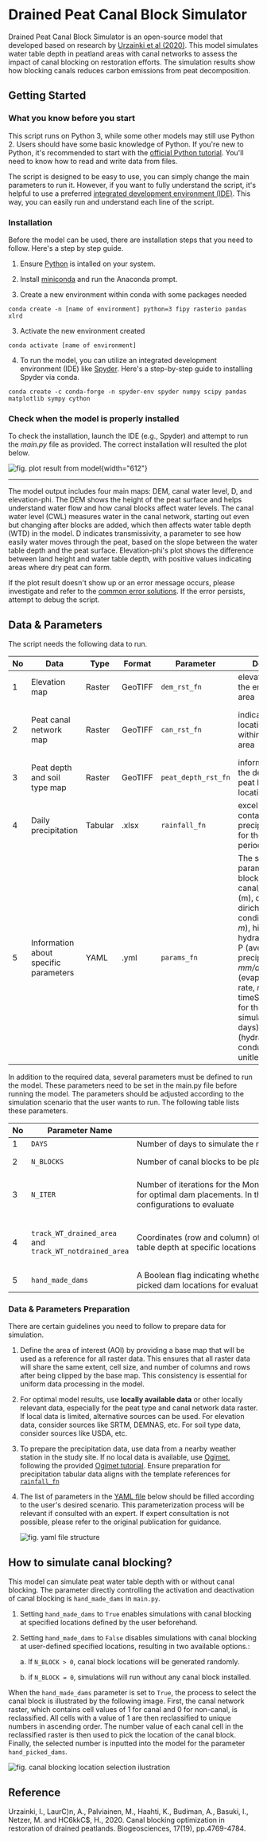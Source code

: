 # Drained Peat Canal Block Simulator

Drained Peat Canal Block Simulator is an open-source model that developed based on research by [Urzainki et al (2020)](https://doi.org/10.5194/bg-17-4769-2020). This model simulates water table depth in peatland areas with canal networks to assess the impact of canal blocking on restoration efforts. The simulation results show how blocking canals reduces carbon emissions from peat decomposition.

## Getting Started

### What you know before you start

This script runs on Python 3, while some other models may still use Python 2. Users should have some basic knowledge of Python. If you're new to Python, it's recommended to start with the [official Python tutorial](https://docs.python.org/3/tutorial/). You'll need to know how to read and write data from files.

The script is designed to be easy to use, you can simply change the main parameters to run it. However, if you want to fully understand the script, it's helpful to use a preferred [integrated development environment (IDE)](https://github.com/learn-co-curriculum/your-integrated-development-environment). This way, you can easily run and understand each line of the script.

### Installation

Before the model can be used, there are installation steps that you need to follow. Here's a step by step guide.

1.  Ensure [Python](https://www.python.org/downloads/) is intalled on your system.

2.  Install [miniconda](https://githubminicondacom/SmithsonianWorkshops/CodingInPython/blob/master/Week%200/Installing%20miniconda%20on%20Windows.md) and run the Anaconda prompt.

3.  Create a new environment within conda with some packages needed

```         
conda create -n [name of environment] python=3 fipy rasterio pandas xlrd
```

3.  Activate the new environment created

```         
conda activate [name of environment]
```

4.  To run the model, you can utilize an integrated development environment (IDE) like [Spyder](https://github.com/spyder-ide/spyder). Here's a step-by-step guide to installing Spyder via conda.

```         
conda create -c conda-forge -n spyder-env spyder numpy scipy pandas matplotlib sympy cython
```

### Check when the model is properly installed

To check the installation, launch the IDE (e.g., Spyder) and attempt to run the *main.py* file as provided. The correct installation will resulted the plot below.

![fig. plot result from model](src/images/plot-after-computation.png){width="612"}

------------------------------------------------------------------------

The model output includes four main maps: DEM, canal water level, D, and elevation-phi. The DEM shows the height of the peat surface and helps understand water flow and how canal blocks affect water levels. The canal water level (CWL) measures water in the canal network, starting out even but changing after blocks are added, which then affects water table depth (WTD) in the model. D indicates transmissivity, a parameter to see how easily water moves through the peat, based on the slope between the water table depth and the peat surface. Elevation-phi's plot shows the difference between land height and water table depth, with positive values indicating areas where dry peat can form.

If the plot result doesn't show up or an error message occurs, please investigate and refer to the [common error solutions](). If the error persists, attempt to debug the script.

## Data & Parameters

The script needs the following data to run.

| No  | Data                                  | Type    | Format  | Parameter           | Description                                                                                                                                                                                                                                                                                                                                                   | Unit                                     |
|-----|-----------|--------|--------|-----------|--------------------------|-----------|
| 1   | Elevation map                         | Raster  | GeoTIFF | `dem_rst_fn`        | elevation data for the entire study area                                                                                                                                                                                                                                                                                                                      | meters (*m*)                             |
| 2   | Peat canal network map                | Raster  | GeoTIFF | `can_rst_fn`        | indicates the location of canals within the study area                                                                                                                                                                                                                                                                                                        | integer (*1:canal present & 0:no canal*) |
| 3   | Peat depth and soil type map          | Raster  | GeoTIFF | `peat_depth_rst_fn` | information about the depth of the peat layer at each location                                                                                                                                                                                                                                                                                                | meters (*m*)                             |
| 4   | Daily precipitation                   | Tabular | .xlsx   | `rainfall_fn`       | excel file containing daily precipitation data for the simulation period                                                                                                                                                                                                                                                                                      | milimeters per day (*mm/day*)            |
| 5   | Information about specific parameters | YAML    | .yml    | `params_fn`         | The specific parameters: block_height (*m*), canal_water_level (m), diri_bc (the dirichlet boundary condition value, *m*), hini (the initial hydraulic head, *m*), P (average precipitation rate, *mm/day*), ET (evapotranspiration rate, *mm/day*), timeStep (time step for the transient simulation, in days), & Kadjust (hydraulic conductivity, unitless) | multi-unit                               |

In addition to the required data, several parameters must be defined to run the model. These parameters need to be set in the main.py file before running the model. The parameters should be adjusted according to the simulation scenario that the user wants to run. The following table lists these parameters.

| No  | Parameter Name                                         | Description                                                                                                                                                                                                                 | Format                              | Unit                                |
|------|-----------|-------------------------------|------------|---------------|
| 1   | `DAYS`                                                 | Number of days to simulate the model                                                                                                                                                                                        | Integer                             | days                                |
| 2   | `N_BLOCKS`                                             | Number of canal blocks to be placed in the peatland                                                                                                                                                                         | Integer                             | number of blocks                    |
| 3   | `N_ITER`                                               | Number of iterations for the Monte Carlo simulation or optimization algorithm, influencing the search for optimal dam placements. In the case of Monte Carlo, this specifies how many random dam configurations to evaluate | Integer                             | number of iterations or generations |
| 4   | `track_WT_drained_area` and `track_WT_notdrained_area` | Coordinates (row and column) of specific pixels within the DEM, allowing you to monitor the water table depth at specific locations and analyze the spatial variability of rewetting                                        | Tuple of two integers (row, column) | pixel coordinates                   |
| 5   | `hand_made_dams`                                       | A Boolean flag indicating whether to use hand-picked dam locations for evaluation instead of using the optimization algorithms or random placement.                                                                         | Boolean                             | `True` or `False`                   |

### Data & Parameters Preparation

There are certain guidelines you need to follow to prepare data for simulation.

1.  Define the area of interest (AOI) by providing a base map that will be used as a reference for all raster data. This ensures that all raster data will share the same extent, cell size, and number of columns and rows after being clipped by the base map. This consistency is essential for uniform data processing in the model.

2.  For optimal model results, use **locally available data** or other locally relevant data, especially for the peat type and canal network data raster. If local data is limited, alternative sources can be used. For elevation data, consider sources like SRTM, DEMNAS, etc. For soil type data, consider sources like USDA, etc.

3.  To prepare the precipitation data, use data from a nearby weather station in the study site. If no local data is available, use [Ogimet](https://www.ogimet.com/home.phtml.en), following the provided [Ogimet tutorial](https://www.ogimet.com/gsynres.phtml.en). Ensure preparation for precipitation tabular data aligns with the template references for [`rainfall_fn`](https://github.com/icraf-indonesia/drained_peat_canal_block/blob/main/data/original_data/params.xlsx)

4.  The list of parameters in the [YAML file]() below should be filled according to the user's desired scenario. This parameterization process will be relevant if consulted with an expert. If expert consultation is not possible, please refer to the original publication for guidance.

    ![fig. yaml file structure](images/yaml.png)

## How to simulate canal blocking?

This model can simulate peat water table depth with or without canal blocking. The parameter directly controlling the activation and deactivation of canal blocking is `hand_made_dams` in `main.py`.

1.  Setting `hand_made_dams` to `True` enables simulations with canal blocking at specified locations defined by the user beforehand.

2.  Setting `hand_made_dams` to `False` disables simulations with canal blocking at user-defined specified locations, resulting in two available options.:

    a.  If `N_BLOCK > 0`, canal block locations will be generated randomly.

    b.  if `N_BLOCK = 0`, simulations will run without any canal block installed.

When the `hand_made_dams` parameter is set to `True`, the process to select the canal block is illustrated by the following image. First, the canal network raster, which contains cell values of 1 for canal and 0 for non-canal, is reclassified. All cells with a value of 1 are then reclassified to unique numbers in ascending order. The number value of each canal cell in the reclassified raster is then used to pick the location of the canal block. Finally, the selected number is inputted into the model for the parameter `hand_picked_dams`.

![fig. canal blocking location selection ilustration](images/canal%20block%20picked%20illustration.png)

## Reference

Urzainki, I., LaurC)n, A., Palviainen, M., Haahti, K., Budiman, A., Basuki, I., Netzer, M. and HC6kkC\$, H., 2020. Canal blocking optimization in restoration of drained peatlands. Biogeosciences, 17(19), pp.4769-4784.
